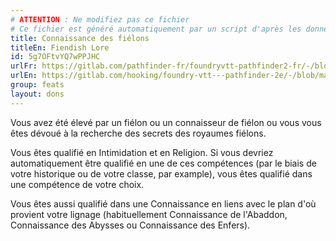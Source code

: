 ```yaml
---
# ATTENTION : Ne modifiez pas ce fichier
# Ce fichier est généré automatiquement par un script d'après les données du module Foundry VTT officiel et de sa traduction
title: Connaissance des fiélons
titleEn: Fiendish Lore
id: 5g7OFtvYQ7wPPJHC
urlFr: https://gitlab.com/pathfinder-fr/foundryvtt-pathfinder2-fr/-/blob/master/data/feats/5g7OFtvYQ7wPPJHC.htm
urlEn: https://gitlab.com/hooking/foundry-vtt---pathfinder-2e/-/blob/master/packs/data/feats.db/fiendish-lore.json
group: feats
layout: dons
---
```

Vous avez été élevé par un fiélon ou un connaisseur de fiélon ou vous vous êtes dévoué à la recherche des secrets des royaumes fiélons.

Vous êtes qualifié en Intimidation et en Religion. Si vous devriez automatiquement être qualifié en une de ces compétences (par le biais de votre historique ou de votre classe, par example), vous êtes qualifié dans une compétence de votre choix.

Vous êtes aussi qualifié dans une Connaissance en liens avec le plan d'où provient votre lignage (habituellement Connaissance de l'Abaddon, Connaissance des Abysses ou Connaissance des Enfers).



